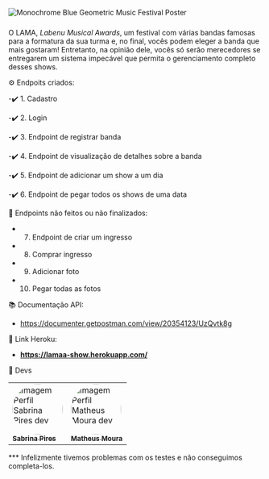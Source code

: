 

![Monochrome Blue Geometric Music Festival Poster](https://user-images.githubusercontent.com/61365431/179442683-f37cf6e6-79d3-477b-afcf-bf31d1bf2fed.png)

###

O LAMA, *Labenu Musical Awards*, um festival com várias bandas famosas para a formatura da sua turma e, no final, vocês podem eleger a banda que mais gostaram! Entretanto, na opinião dele, vocês só serão merecedores se entregarem um sistema impecável que permita o gerenciamento completo desses shows.

⚙️ Endpoits criados:

-✔️ 1. Cadastro

-✔️ 2. Login

-✔️ 3. Endpoint de registrar banda

-✔️ 4. Endpoint de visualização de detalhes sobre a banda
 
-✔️ 5. Endpoint de adicionar um show a um dia

-✔️ 6. Endpoint de pegar todos os shows de uma data


🔧 Endpoints não feitos ou não finalizados:

- 7. Endpoint de criar um ingresso

- 8. Comprar ingresso

- 9.  Adicionar foto

- 10. Pegar todas as fotos

📚 Documentação API:

- https://documenter.getpostman.com/view/20354123/UzQvtk8g


🔗 Link Heroku:
- **https://lamaa-show.herokuapp.com/**

👋 Devs

<table>
 
 <td> <a href="https://github.com/sabrinapiress"><img style="border-radius:50%;" src="https://avatars.githubusercontent.com/u/99099328?v=4" width="100ox;" alt="imagem Perfil Sabrina Pires dev"/><br/><sub><b>Sabrina Pires</b></sub></a><br/>
<td> <a href="https://github.com/Mouramattheus"><img style="border-radius:50%;" src="https://avatars.githubusercontent.com/u/61365431?v=4" width="100ox;" alt="imagem Perfil Matheus Moura dev"/><br/><sub><b>Matheus Moura</b></sub></a><br/>


</table>



*** Infelizmente tivemos problemas com os testes e não conseguimos completa-los. 
